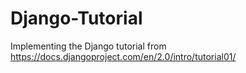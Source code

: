 # Django-Tutorial
Implementing the Django tutorial from https://docs.djangoproject.com/en/2.0/intro/tutorial01/

